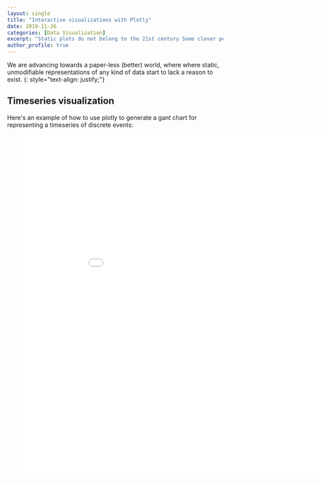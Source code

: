 ```yaml
---
layout: single
title: "Interactive visualizations with Plotly"
date: 2019-11-26
categories: [Data Visualization]
excerpt: "Static plots do not belong to the 21st century Some clever person"
author_profile: true
---
```


We are advancing towards a paper-less (better) world, where where static, unmodifiable representations of any kind of data start to lack a reason to exist.
{: style="text-align: justify;"}

## Timeseries visualization

Here's an example of how to use plotly to generate a gant chart for representing a timeseries of discrete events:

<figure>
    <iframe width= "900" height= "800" frameborder= "0" scrolling="no" src="/charts/2019-11-26-interactive-visualizations-with-plotly/gant.html"></iframe>
</figure>










